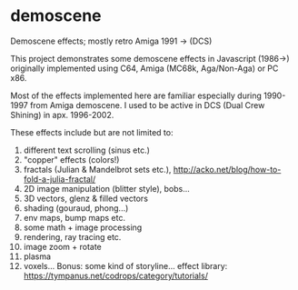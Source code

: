 # demoscene
Demoscene effects; mostly retro Amiga 1991 -> (DCS)

This project demonstrates some demoscene effects in Javascript (1986->) originally implemented using C64, Amiga (MC68k, Aga/Non-Aga) or PC x86.

Most of the effects implemented here are familiar especially during 1990-1997 from Amiga demoscene. I used to be active in DCS (Dual Crew Shining) in apx. 1996-2002.

These effects include but are not limited to:

1) different text scrolling (sinus etc.)
2) "copper" effects (colors!)
3) fractals (Julian & Mandelbrot sets etc.), http://acko.net/blog/how-to-fold-a-julia-fractal/
4) 2D image manipulation (blitter style), bobs...
5) 3D vectors, glenz & filled vectors
6) shading (gouraud, phong...)
7) env maps, bump maps etc.
8) some math + image processing
9) rendering, ray tracing etc.
10) image zoom + rotate 
11) plasma
12) voxels...
Bonus: some kind of storyline...
effect library:
https://tympanus.net/codrops/category/tutorials/
